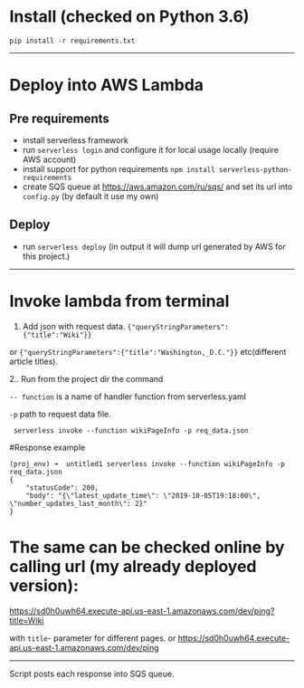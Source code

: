# Install  (checked on Python 3.6)
`pip install -r requirements.txt`

---------
# Deploy into AWS Lambda
## Pre requirements
 - install serverless framework
 - run `serverless login` and configure it for local usage locally (require AWS account)
 - install support for python requirements `npm install serverless-python-requirements `
 - create SQS queue at https://aws.amazon.com/ru/sqs/ and set its url into `config.py` (by default it use my own)
## Deploy
 - run `serverless deploy`  (in output it will dump url generated by AWS for this project.)
---------

# Invoke lambda  from terminal

1. Add json with request data.
``
{"queryStringParameters":{"title":"Wiki"}}
``

or 
``
{"queryStringParameters":{"title":"Washington,_D.C."}}
``
etc(different article titles).

2.. 
Run from the project dir the command

`-- function` is a name of handler function from serverless.yaml

`-p` path to request data file.

``
serverless invoke --function wikiPageInfo -p req_data.json`` 

#Response example 
```shell script
(proj_env) ➜  untitled1 serverless invoke --function wikiPageInfo -p req_data.json
{
    "statusCode": 200,
    "body": "{\"latest_update_time\": \"2019-10-05T19:18:00\", \"number_updates_last_month\": 2}"
}

```


# The same can be checked online by calling url (my already deployed version):

https://sd0h0uwh64.execute-api.us-east-1.amazonaws.com/dev/ping?title=Wiki   

with `title`- parameter for different pages.  or 
 https://sd0h0uwh64.execute-api.us-east-1.amazonaws.com/dev/ping


-----
Script posts each response into SQS queue. 
